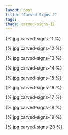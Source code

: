 ```yaml
---
layout: post
title: "Carved Signs 2"
tags:
image: carved-signs-12
---
```

{% jpg carved-signs-11 %}

{% jpg carved-signs-12 %}

{% jpg carved-signs-13 %}

{% jpg carved-signs-14 %}

{% jpg carved-signs-15 %}

{% jpg carved-signs-16 %}

{% jpg carved-signs-17 %}

{% jpg carved-signs-18 %}

{% jpg carved-signs-19 %}

{% jpg carved-signs-20 %}

